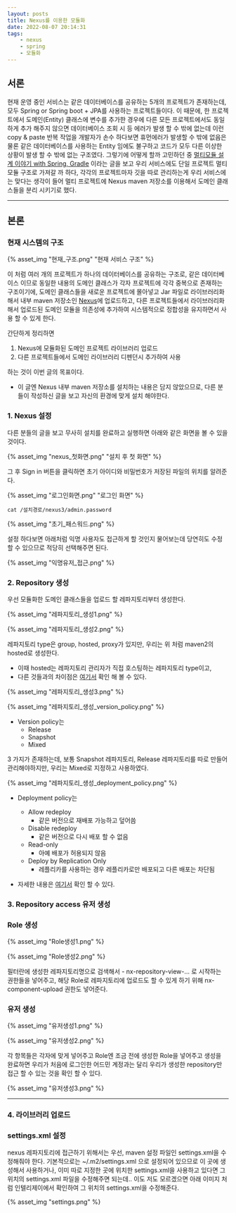 ```yaml
---
layout: posts
title: Nexus를 이용한 모듈화
date: 2022-08-07 20:14:31
tags:
    - nexus
    - spring
    - 모듈화
---
```


## 서론

 현재 운영 중인 서비스는 같은 데이터베이스를 공유하는 5개의 프로젝트가 존재하는데, 모두 Spring or Spring boot + JPA를 사용하는 프로젝트들이다.
 이 때문에, 한 프로젝트에서 도메인(Entity) 클래스에 변수를 추가한 경우에 다른 모든 프로젝트에서도 동일하게 추가 해주지 않으면 데이터베이스 조회 시 등 에러가 발생 할 수 밖에 없는데 이런 copy & paste 반복 작업을 개발자가 손수 하다보면 휴먼에러가 발생할 수 밖에 없음은 물론 같은 데이터베이스를 사용하는 Entity 임에도 불구하고 코드가 모두 다른 이상한 상황이 발생 할 수 밖에 없는 구조였다.
 그렇기에 어떻게 할까 고민하던 중 [멀티모듈 설계 이야기 with Spring, Gradle](https://techblog.woowahan.com/2637/) 이라는 글을 보고 우리 서비스에도 단일 프로젝트 멀티모듈 구조로 가져갈 까 하다, 각각의 프로젝트마자 깃을 따로 관리하는게 우리 서비스에는 맞다는 생각이 들어 멀티 프로젝트에 Nexus maven 저장소를 이용해서 도메인 클래스들을 분리 시키기로 했다.

* * *

## 본론

### 현재 시스템의 구조

{% asset_img "현재_구조.png" "현재 서비스 구조" %}

이 처럼 여러 개의 프로젝트가 하나의 데이터베이스를 공유하는 구조로, 같은 데이터베이스 이므로 동일한 내용의 도메인 클래스가 각자 프로젝트에 각각 중복으로 존재하는 구조이기에, 도메인 클래스들을 새로운 프로젝트에 몰아넣고 Jar 파일로 라이브러리화해서 내부 maven 저장소인 [Nexus](https://www.sonatype.com/products/nexus-repository)에 업로드하고, 다른 프로젝트들에서 라이브러리화해서 업로드된 도메인 모듈을 의존성에 추가하여 시스템적으로 정합성을 유지하면서 사용 할 수 있게 한다.

간단하게 정리하면

1. Nexus에 모듈화된 도메인 프로젝트 라이브러리 업로드
2. 다른 프로젝트들에서 도메인 라이브러리 디펜던시 추가하여 사용

하는 것이 이번 글의 목표이다.

- 이 글엔 Nexus 내부 maven 저장소를 설치하는 내용은 담지 않았으므로, 다른 분들이 작성하신 글을 보고 자신의 환경에 맞게 설치 해야한다.

### 1. Nexus 설정

다른 분들의 글을 보고 무사히 설치를 완료하고 실행하면 아래와 같은 화면을 볼 수 있을 것이다.

{% asset_img "nexus_첫화면.png" "설치 후 첫 화면" %}

그 후 Sign in 버튼을 클릭하면 초기 아이디와 비밀번호가 저장된 파일의 위치를 알려준다.

{% asset_img "로그인화면.png" "로그인 화면" %}

```shell
cat /설치경로/nexus3/admin.password
```

{% asset_img "초기_패스워드.png" %}

설정 하다보면 아래처럼 익명 사용자도 접근하게 할 것인지 물어보는데 당연히도 수정 할 수 있으므로 적당히 선택해주면 된다.

{% asset_img "익명유저_접근.png" %}

### 2. Repository 생성

우선 모듈화한 도메인 클래스들을 업로드 할 레파지토리부터 생성한다.

{% asset_img "레파지토리_생성1.png" %}

{% asset_img "레파지토리_생성2.png" %}

레파지토리 type은 group, hosted, proxy가 있지만, 우리는 위 처럼 maven2의 hosted로 생성한다.

- 이때 hosted는 레파지토리 관리자가 직접 호스팅하는 레파지토리 type이고,
- 다른 것들과의 차이점은 [여기서](https://help.sonatype.com/repomanager2/configuration/managing-repositories) 확인 해 볼 수 있다.

{% asset_img "레파지토리_생성3.png" %}

{% asset_img "레파지토리_생성_version_policy.png" %}

- Version policy는
  - Release
  - Snapshot
  - Mixed

 3 가지가 존재하는데, 보통 Snapshot 레파지토리, Release 레파지토리를 따로 만들어 관리해야하지만, 우리는 Mixed로 지정하고 사용하였다.

{% asset_img "레파지토리_생성_deployment_policy.png" %}

- Deployment policy는
  - Allow redeploy
    - 같은 버전으로 재배포 가능하고 덮어씀
  - Disable redeploy
    - 같은 버전으로 다시 배포 할 수 없음
  - Read-only
    - 아예 배포가 허용되지 않음
  - Deploy by Replication Only
    - 레플리카를 사용하는 경우 레플리카로만 배포되고 다른 배포는 차단됨

- 자세한 내용은 [여기서](https://help.sonatype.com/repomanager3/nexus-repository-administration/repository-management#RepositoryManagement-Hosted) 확인 할 수 있다.

### 3. Repository access 유저 생성

### Role 생성

{% asset_img "Role생성1.png" %}

{% asset_img "Role생성2.png" %}

필터란에 생성한 레파지토리명으로 검색해서 - nx-repository-view-… 로 시작하는 권한들을 넣어주고, 해당 Role로 레파지토리에 업로드도 할 수 있게 하기 위해 nx-component-upload 권한도 넣어준다.

### 유저 생성

{% asset_img "유저생성1.png" %}

{% asset_img "유저생성2.png" %}

각 항목들은 각자에 맞게 넣어주고 Role엔 조금 전에 생성한 Role을 넣어주고 생성을 완료하면 우리가 처음에 로그인한 어드민 계정과는 달리 우리가 생성한 repository만 접근 할 수 있는 것을 확인 할 수 있다.

{% asset_img "유저생성3.png" %}

* * *

### 4. 라이브러리 업로드

### settings.xml 설정

nexus 레파지토리에 접근하기 위해서는 우선, maven 설정 파일인 settings.xml을 수정해줘야 한다. 기본적으로는 ~/.m2/settings.xml 으로 설정되어 있으므로 이 곳에 생성해서 사용하거나, 이미 따로 지정한 곳에 위치한 settings.xml을 사용하고 있다면 그 위치의 settings.xml 파일을 수정해주면 되는데.. 이도 저도 모르겠으면 아래 이미지 처럼 인텔리제이에서 확인하여 그 위치의 settings.xml을 수정해준다.

{% asset_img "settings.png" %}

